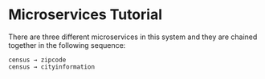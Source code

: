 # Microservices Tutorial

There are three different microservices in this system and they are chained together in the following sequence:

```
census → zipcode
census → cityinformation
```
